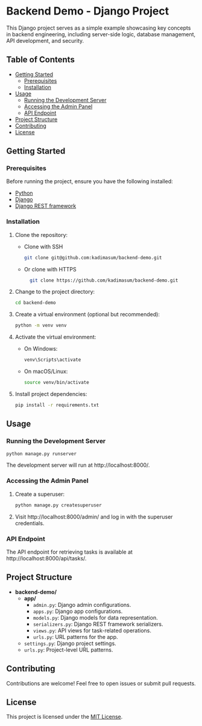 
# Backend Demo - Django Project

This Django project serves as a simple example showcasing key concepts in backend engineering, including server-side logic, database management, API development, and security.

## Table of Contents

- [Getting Started](#getting-started)
  - [Prerequisites](#prerequisites)
  - [Installation](#installation)
- [Usage](#usage)
  - [Running the Development Server](#running-the-development-server)
  - [Accessing the Admin Panel](#accessing-the-admin-panel)
  - [API Endpoint](#api-endpoint)
- [Project Structure](#project-structure)
- [Contributing](#contributing)
- [License](#license)

## Getting Started

### Prerequisites

Before running the project, ensure you have the following installed:

- [Python](https://www.python.org/downloads/)
- [Django](https://docs.djangoproject.com/en/stable/intro/install/)
- [Django REST framework](https://www.django-rest-framework.org/#installation)

### Installation

1. Clone the repository:

    - Clone with SSH 

        ```bash
        git clone git@github.com:kadimasum/backend-demo.git
        ```
    - Or clone with HTTPS

      ```bash
        git clone https://github.com/kadimasum/backend-demo.git
        ```
2. Change to the project directory:

   ```bash
   cd backend-demo
   ```

3. Create a virtual environment (optional but recommended):

   ```bash
   python -m venv venv
   ```

4. Activate the virtual environment:

   - On Windows:

     ```bash
     venv\Scripts\activate
     ```

   - On macOS/Linux:

     ```bash
     source venv/bin/activate
     ```

5. Install project dependencies:

   ```bash
   pip install -r requirements.txt
   ```

## Usage

### Running the Development Server

```bash
python manage.py runserver
```

The development server will run at http://localhost:8000/.

### Accessing the Admin Panel

1. Create a superuser:

   ```bash
   python manage.py createsuperuser
   ```

2. Visit http://localhost:8000/admin/ and log in with the superuser credentials.

### API Endpoint

The API endpoint for retrieving tasks is available at http://localhost:8000/api/tasks/.

## Project Structure

- **backend-demo/**
  - **app/**
    - `admin.py`: Django admin configurations.
    - `apps.py`: Django app configurations.
    - `models.py`: Django models for data representation.
    - `serializers.py`: Django REST framework serializers.
    - `views.py`: API views for task-related operations.
    - `urls.py`: URL patterns for the app.
  - `settings.py`: Django project settings.
  - `urls.py`: Project-level URL patterns.

## Contributing

Contributions are welcome! Feel free to open issues or submit pull requests.

## License

This project is licensed under the [MIT License](./LICENSE).
```

